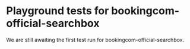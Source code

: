 # Playground tests for bookingcom-official-searchbox
We are still awaiting the first test run for bookingcom-official-searchbox.
